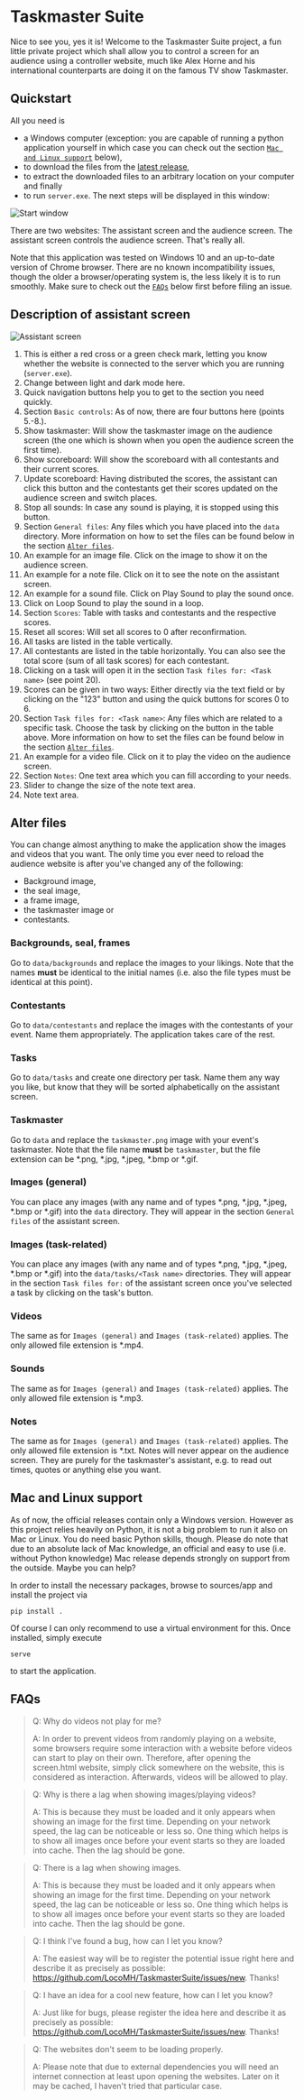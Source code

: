 # Taskmaster Suite
Nice to see you, yes it is! Welcome to the Taskmaster Suite project, a fun little private project which shall allow you to control a screen for an audience using a controller website, much like Alex Horne and his international counterparts are doing it on the famous TV show Taskmaster.

## Quickstart
All you need is
- a Windows computer (exception: you are capable of running a python application yourself in which case you can check out the section [`Mac and Linux support`](#mac-and-linux-support) below),
- to download the files from the [latest release](https://github.com/LocoMH/TaskmasterSuite/releases/latest),
- to extract the downloaded files to an arbitrary location on your computer and finally
- to run `server.exe`. The next steps will be displayed in this window:

![Start window](sources/readme/start_window.png)

There are two websites: The assistant screen and the audience screen. The assistant screen controls the audience screen. That's really all.

Note that this application was tested on Windows 10 and an up-to-date version of Chrome browser. There are no known incompatibility issues, though the older a browser/operating system is, the less likely it is to run smoothly. Make sure to check out the [`FAQs`](#faqs) below first before filing an issue.

## Description of assistant screen
![Assistant screen](sources/readme/assistant_screen.png)

1. This is either a red cross or a green check mark, letting you know whether the website is connected to the server which you are running (`server.exe`).
2. Change between light and dark mode here.
3. Quick navigation buttons help you to get to the section you need quickly.
4. Section `Basic controls`: As of now, there are four buttons here (points 5.-8.).
5. Show taskmaster: Will show the taskmaster image on the audience screen (the one which is shown when you open the audience screen the first time).
6. Show scoreboard: Will show the scoreboard with all contestants and their current scores.
7. Update scoreboard: Having distributed the scores, the assistant can click this button and the contestants get their scores updated on the audience screen and switch places.
8. Stop all sounds: In case any sound is playing, it is stopped using this button.
9. Section `General files`: Any files which you have placed into the `data` directory. More information on how to set the files can be found below in the section [`Alter files`](#alter-files).
10. An example for an image file. Click on the image to show it on the audience screen.
11. An example for a note file. Click on it to see the note on the assistant screen.
12. An example for a sound file. Click on Play Sound to play the sound once.
13. Click on Loop Sound to play the sound in a loop.
14. Section `Scores`: Table with tasks and contestants and the respective scores.
15. Reset all scores: Will set all scores to 0 after reconfirmation.
16. All tasks are listed in the table vertically.
17. All contestants are listed in the table horizontally. You can also see the total score (sum of all task scores) for each contestant.
18. Clicking on a task will open it in the section `Task files for: <Task name>` (see point 20).
19. Scores can be given in two ways: Either directly via the text field or by clicking on the "123" button and using the quick buttons for scores 0 to 6.
20. Section `Task files for: <Task name>`: Any files which are related to a specific task. Choose the task by clicking on the button in the table above. More information on how to set the files can be found below in the section [`Alter files`](#alter-files).
21. An example for a video file. Click on it to play the video on the audience screen.
22. Section `Notes`: One text area which you can fill according to your needs.
23. Slider to change the size of the note text area.
24. Note text area.

## Alter files
You can change almost anything to make the application show the images and videos that you want. The only time you ever need to reload the audience website is after you've changed any of the following:
- Background image,
- the seal image,
- a frame image,
- the taskmaster image or
- contestants.

### Backgrounds, seal, frames
Go to `data/backgrounds` and replace the images to your likings. Note that the names **must** be identical to the initial names (i.e. also the file types must be identical at this point).

### Contestants
Go to `data/contestants` and replace the images with the contestants of your event. Name them appropriately. The application takes care of the rest.

### Tasks
Go to `data/tasks` and create one directory per task. Name them any way you like, but know that they will be sorted alphabetically on the assistant screen.

### Taskmaster
Go to `data` and replace the `taskmaster.png` image with your event's taskmaster. Note that the file name **must** be `taskmaster`, but the file extension can be *.png, *.jpg, *.jpeg, *.bmp or *.gif.

### Images (general)
You can place any images (with any name and of types *.png, *.jpg, *.jpeg, *.bmp or *.gif) into the `data` directory. They will appear in the section `General files` of the assistant screen.

### Images (task-related)
You can place any images (with any name and of types *.png, *.jpg, *.jpeg, *.bmp or *.gif) into the `data/tasks/<Task name>` directories. They will appear in the section `Task files for:` of the assistant screen once you've selected a task by clicking on the task's button.

### Videos
The same as for `Images (general)` and `Images (task-related)` applies. The only allowed file extension is *.mp4.

### Sounds
The same as for `Images (general)` and `Images (task-related)` applies. The only allowed file extension is *.mp3.

### Notes
The same as for `Images (general)` and `Images (task-related)` applies. The only allowed file extension is *.txt. Notes will never appear on the audience screen. They are purely for the taskmaster's assistant, e.g. to read out times, quotes or anything else you want.

## Mac and Linux support
As of now, the official releases contain only a Windows version. However as this project relies heavily on Python, it is not a big problem to run it also on Mac or Linux. You do need basic Python skills, though. Please do note that due to an absolute lack of Mac knowledge, an official and easy to use (i.e. without Python knowledge) Mac release depends strongly on support from the outside. Maybe you can help?

In order to install the necessary packages, browse to sources/app and install the project via

```pip install .```

Of course I can only recommend to use a virtual environment for this.
Once installed, simply execute

```serve```

to start the application.

## FAQs
> Q: Why do videos not play for me?
> 
> A: In order to prevent videos from randomly playing on a website, some browsers require some interaction with a website before videos can start to play on their own. Therefore, after opening the screen.html website, simply click somewhere on the website, this is considered as interaction. Afterwards, videos will be allowed to play.

> Q: Why is there a lag when showing images/playing videos?
> 
> A: This is because they must be loaded and it only appears when showing an image for the first time. Depending on your network speed, the lag can be noticeable or less so. One thing which helps is to show all images once before your event starts so they are loaded into cache. Then the lag should be gone.

> Q: There is a lag when showing images.
> 
> A: This is because they must be loaded and it only appears when showing an image for the first time. Depending on your network speed, the lag can be noticeable or less so. One thing which helps is to show all images once before your event starts so they are loaded into cache. Then the lag should be gone.

> Q: I think I've found a bug, how can I let you know?
> 
> A: The easiest way will be to register the potential issue right here and describe it as precisely as possible: https://github.com/LocoMH/TaskmasterSuite/issues/new. Thanks!

> Q: I have an idea for a cool new feature, how can I let you know?
> 
> A: Just like for bugs, please register the idea here and describe it as precisely as possible: https://github.com/LocoMH/TaskmasterSuite/issues/new. Thanks!

> Q: The websites don't seem to be loading properly.
> 
> A: Please note that due to external dependencies you will need an internet connection at least upon opening the websites. Later on it may be cached, I haven't tried that particular case.
